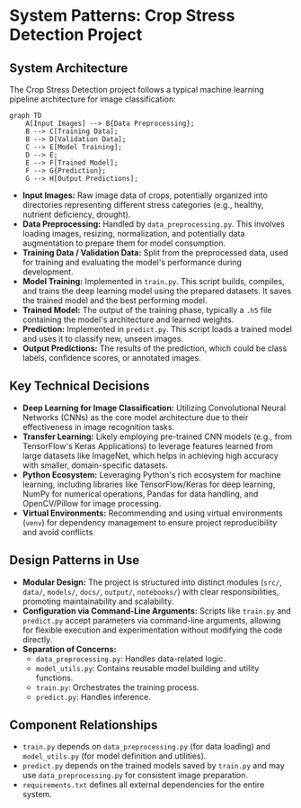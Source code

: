 # System Patterns: Crop Stress Detection Project

## System Architecture

The Crop Stress Detection project follows a typical machine learning pipeline architecture for image classification:

```mermaid
graph TD
    A[Input Images] --> B{Data Preprocessing};
    B --> C[Training Data];
    B --> D[Validation Data];
    C --> E[Model Training];
    D --> E;
    E --> F[Trained Model];
    F --> G{Prediction};
    G --> H[Output Predictions];
```

*   **Input Images:** Raw image data of crops, potentially organized into directories representing different stress categories (e.g., healthy, nutrient deficiency, drought).
*   **Data Preprocessing:** Handled by `data_preprocessing.py`. This involves loading images, resizing, normalization, and potentially data augmentation to prepare them for model consumption.
*   **Training Data / Validation Data:** Split from the preprocessed data, used for training and evaluating the model's performance during development.
*   **Model Training:** Implemented in `train.py`. This script builds, compiles, and trains the deep learning model using the prepared datasets. It saves the trained model and the best performing model.
*   **Trained Model:** The output of the training phase, typically a `.h5` file containing the model's architecture and learned weights.
*   **Prediction:** Implemented in `predict.py`. This script loads a trained model and uses it to classify new, unseen images.
*   **Output Predictions:** The results of the prediction, which could be class labels, confidence scores, or annotated images.

## Key Technical Decisions

*   **Deep Learning for Image Classification:** Utilizing Convolutional Neural Networks (CNNs) as the core model architecture due to their effectiveness in image recognition tasks.
*   **Transfer Learning:** Likely employing pre-trained CNN models (e.g., from TensorFlow's Keras Applications) to leverage features learned from large datasets like ImageNet, which helps in achieving high accuracy with smaller, domain-specific datasets.
*   **Python Ecosystem:** Leveraging Python's rich ecosystem for machine learning, including libraries like TensorFlow/Keras for deep learning, NumPy for numerical operations, Pandas for data handling, and OpenCV/Pillow for image processing.
*   **Virtual Environments:** Recommending and using virtual environments (`venv`) for dependency management to ensure project reproducibility and avoid conflicts.

## Design Patterns in Use

*   **Modular Design:** The project is structured into distinct modules (`src/`, `data/`, `models/`, `docs/`, `output/`, `notebooks/`) with clear responsibilities, promoting maintainability and scalability.
*   **Configuration via Command-Line Arguments:** Scripts like `train.py` and `predict.py` accept parameters via command-line arguments, allowing for flexible execution and experimentation without modifying the code directly.
*   **Separation of Concerns:**
    *   `data_preprocessing.py`: Handles data-related logic.
    *   `model_utils.py`: Contains reusable model building and utility functions.
    *   `train.py`: Orchestrates the training process.
    *   `predict.py`: Handles inference.

## Component Relationships

*   `train.py` depends on `data_preprocessing.py` (for data loading) and `model_utils.py` (for model definition and utilities).
*   `predict.py` depends on the trained models saved by `train.py` and may use `data_preprocessing.py` for consistent image preparation.
*   `requirements.txt` defines all external dependencies for the entire system.
